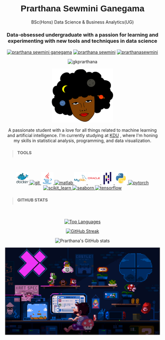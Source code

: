 <div align=center>
<h1 style="font-family: 'Arial'">Prarthana Sewmini Ganegama</h1>
<p>BSc(Hons) Data Science & Business Analytics(UG)</p>


<h3 align="center">Data-obsessed undergraduate with a passion for learning and experimenting with new tools and techniques in data science</h3>
<p align="center">
<a href="https://linkedin.com/in/prarthana sewmini ganegama" target="blank"><img align="center" src="https://raw.githubusercontent.com/rahuldkjain/github-profile-readme-generator/master/src/images/icons/Social/linked-in-alt.svg" alt="prarthana sewmini ganegama" height="30" width="40" /></a>
<a href="https://fb.com/prarthana sewmini" target="blank"><img align="center" src="https://raw.githubusercontent.com/rahuldkjain/github-profile-readme-generator/master/src/images/icons/Social/facebook.svg" alt="prarthana sewmini" height="30" width="40" /></a>
<a href="https://www.kaggle.com/gkprarthanasewmini" target="blank"><img align="center" src="https://www.kaggle.com/static/images/site-logo.svg" alt="prarthanasewmini" height="30" width="40" /></a>
</p>

<p align="center"> <img src="https://komarev.com/ghpvc/?username=gkprarthana&label=Profile%20views&color=0e75b6&style=flat" alt="gkprarthana" /> </p>

<img src="https://github.com/GKPrarthana/GKPrarthana/blob/main/girlcodeGIF.gif?raw=true" width="200" height="175"/>

<p> A passionate student with a love for all things related to machine learning and artificial intelligence. 
 I'm currently studying at <a href="https://www.kdu.ac.lk/" target="_blank">KDU</a> , where I'm honing my skills in statistical analysis, programming, and data visualization.
 </p>
 


<div align=left>

> ### <sup> TOOLS </sup>
<br/>

<p align="center"><a href="https://www.docker.com/" target="_blank" rel="noreferrer"> <img src="https://raw.githubusercontent.com/devicons/devicon/master/icons/docker/docker-original-wordmark.svg" alt="docker" width="40" height="40"/> </a> <a href="https://git-scm.com/" target="_blank" rel="noreferrer"> <img src="https://www.vectorlogo.zone/logos/git-scm/git-scm-icon.svg" alt="git" width="40" height="40"/> </a> </a> <a href="https://www.java.com" target="_blank" rel="noreferrer"> <img src="https://raw.githubusercontent.com/devicons/devicon/master/icons/java/java-original.svg" alt="java" width="40" height="40"/> </a> <a href="https://www.mathworks.com/" target="_blank" rel="noreferrer"> <img src="https://upload.wikimedia.org/wikipedia/commons/2/21/Matlab_Logo.png" alt="matlab" width="40" height="40"/> </a> <a href="https://www.mysql.com/" target="_blank" rel="noreferrer"> <img src="https://raw.githubusercontent.com/devicons/devicon/master/icons/mysql/mysql-original-wordmark.svg" alt="mysql" width="40" height="40"/> </a> <a href="https://www.oracle.com/" target="_blank" rel="noreferrer"> <img src="https://raw.githubusercontent.com/devicons/devicon/master/icons/oracle/oracle-original.svg" alt="oracle" width="40" height="40"/> </a> <a href="https://pandas.pydata.org/" target="_blank" rel="noreferrer"> <img src="https://raw.githubusercontent.com/devicons/devicon/2ae2a900d2f041da66e950e4d48052658d850630/icons/pandas/pandas-original.svg" alt="pandas" width="40" height="40"/> </a> <a href="https://www.python.org" target="_blank" rel="noreferrer"> <img src="https://raw.githubusercontent.com/devicons/devicon/master/icons/python/python-original.svg" alt="python" width="40" height="40"/> </a> <a href="https://pytorch.org/" target="_blank" rel="noreferrer"> <img src="https://www.vectorlogo.zone/logos/pytorch/pytorch-icon.svg" alt="pytorch" width="40" height="40"/> </a> <a href="https://scikit-learn.org/" target="_blank" rel="noreferrer"> <img src="https://upload.wikimedia.org/wikipedia/commons/0/05/Scikit_learn_logo_small.svg" alt="scikit_learn" width="40" height="40"/> </a> <a href="https://seaborn.pydata.org/" target="_blank" rel="noreferrer"> <img src="https://seaborn.pydata.org/_images/logo-mark-lightbg.svg" alt="seaborn" width="40" height="40"/> </a> <a href="https://www.tensorflow.org" target="_blank" rel="noreferrer"> <img src="https://www.vectorlogo.zone/logos/tensorflow/tensorflow-icon.svg" alt="tensorflow" width="40" height="40"/> </a> </p>
</div>

<div align=left>

> ### <sup> GITHUB STATS </sup>
<br/>
</div>

[![Top Languages](https://github-readme-stats.vercel.app/api/top-langs/?username=gkprarthana&layout=compact&theme=transparent)](https://github.com/gkpsewmini/github-readme-stats)

[![GitHub Streak](https://streak-stats.demolab.com/?user=gkprarthana&theme=transparent)](https://git.io/streak-stats)

![Prarthana's GitHub stats](https://github-readme-stats.vercel.app/api?username=GKPrarthana&show_icons=true&bg_color=00000000)

</div>

<img src="https://github.com/GKPrarthana/GKPrarthana/blob/main/marioGIF.gif?raw=true"/>
